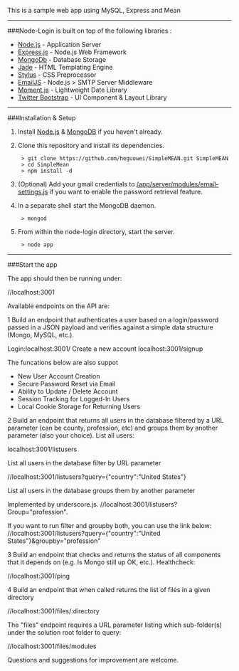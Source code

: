 This is a sample web app using MySQL, Express and Mean
***
###Node-Login is built on top of the following libraries :

* [Node.js](http://nodejs.org/) - Application Server
* [Express.js](http://expressjs.com/) - Node.js Web Framework
* [MongoDb](http://www.mongodb.org/) - Database Storage
* [Jade](http://jade-lang.com/) - HTML Templating Engine
* [Stylus](http://learnboost.github.com/stylus/) - CSS Preprocessor
* [EmailJS](http://github.com/eleith/emailjs) - Node.js > SMTP Server Middleware
* [Moment.js](http://momentjs.com/) - Lightweight Date Library
* [Twitter Bootstrap](http://twitter.github.com/bootstrap/) - UI Component & Layout Library

***

###Installation & Setup
1. Install [Node.js](https://nodejs.org/) & [MongoDB](https://www.mongodb.org/) if you haven't already.
2. Clone this repository and install its dependencies.
		
		> git clone https://github.com/heguowei/SimpleMEAN.git SimpleMEAN
		> cd SimpleMean
		> npm install -d
		
3. (Optional) Add your gmail credentials to [/app/server/modules/email-settings.js](https://github.com/braitsch/node-login/blob/master/app/server/modules/email-settings.js) if you want to enable the password retrieval feature.
4. In a separate shell start the MongoDB daemon.

		> mongod

5. From within the node-login directory, start the server.

		> node app

---

###Start the app

The app should then be running under:

//localhost:3001

Available endpoints on the API are:

1 Build an endpoint that authenticates a user based on a login/password passed in a JSON payload and verifies against a simple data structure (Mongo, MySQL, etc.).

Login:localhost:3001/
Create a new account localhost:3001/signup

The funcations below are also suppot
* New User Account Creation
* Secure Password Reset via Email
* Ability to Update / Delete Account
* Session Tracking for Logged-In Users
* Local Cookie Storage for Returning Users

2 Build an endpoint that returns all users in the database filtered by a URL parameter (can be county, profession, etc) and groups them by another parameter (also your choice).
List all users:

localhost:3001/listusers

List all users in the database filter by URL parameter

//localhost:3001/listusers?query={"country":"United States"}

List all users in the database groups them by another parameter 

Implemented by underscore.js. 
//localhost:3001/listusers?Group="profession".

If you want to run filter and groupby both, you can use the link below:
//localhost:3001/listusers?query={"country":"United States"}&groupby="profession"

3 Build an endpoint that checks and returns the status of all components that it depends on (e.g. Is Mongo still up OK, etc.).
Healthcheck:

//localhost:3001/ping

4 Build an endpoint that when called returns the list of files in a given directory

//localhost:3001/files/:directory

The "files" endpoint requires a URL parameter listing which sub-folder(s) under the solution root folder to query:

//localhost:3001/files/modules


Questions and suggestions for improvement are welcome.